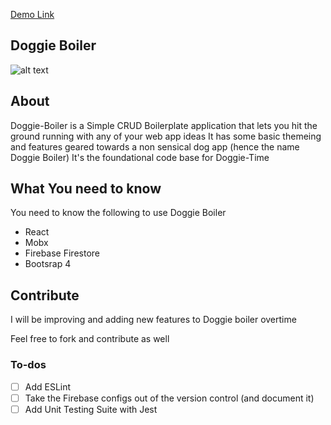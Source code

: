  [Demo Link](https://react-fire-9a99e.firebaseapp.com) 
 
## Doggie Boiler

![alt text](https://github.com/FrederickIge/Doggie-Boiler/blob/master/src/img/boiler.JPG)
 
## About

Doggie-Boiler is a Simple CRUD Boilerplate application that lets you hit the ground running with any of your web app ideas
It has some basic themeing and features geared towards a non sensical dog app (hence the name Doggie Boiler)
It's the foundational code base for Doggie-Time

## What You need to know
You need to know the following to use Doggie Boiler
- React
- Mobx
- Firebase Firestore
- Bootsrap 4

## Contribute
I will be improving and adding new features to Doggie boiler overtime

Feel free to fork and contribute as well

### To-dos

- [ ] Add ESLint
- [ ] Take the Firebase configs out of the version control (and document it)
- [ ] Add Unit Testing Suite with Jest 
